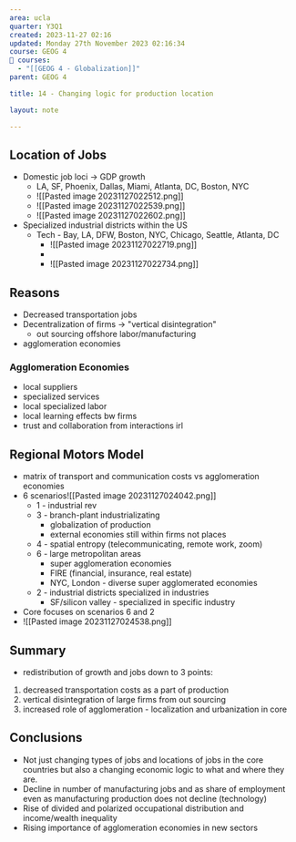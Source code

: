 ```yaml
---
area: ucla
quarter: Y3Q1
created: 2023-11-27 02:16
updated: Monday 27th November 2023 02:16:34
course: GEOG 4
📕 courses:
  - "[[GEOG 4 - Globalization]]"
parent: GEOG 4

title: 14 - Changing logic for production location

layout: note

---
```

## Location of Jobs
- Domestic job loci -> GDP growth
	- LA, SF, Phoenix, Dallas, Miami, Atlanta, DC, Boston, NYC
	- ![[Pasted image 20231127022512.png]]
	- ![[Pasted image 20231127022539.png]]
	- ![[Pasted image 20231127022602.png]]
- Specialized industrial districts within the US
	- Tech - Bay, LA, DFW, Boston, NYC, Chicago, Seattle, Atlanta, DC
		- ![[Pasted image 20231127022719.png]]
		- 
		- ![[Pasted image 20231127022734.png]]

## Reasons
- Decreased transportation jobs
- Decentralization of firms -> "vertical disintegration"
	- out sourcing offshore labor/manufacturing
- agglomeration economies
### Agglomeration Economies
- local suppliers
- specialized services
- local specialized labor
- local learning effects bw firms
- trust and collaboration from interactions irl

## Regional Motors Model
- matrix of transport and communication costs vs agglomeration economies
- 6 scenarios![[Pasted image 20231127024042.png]]
	- 1 - industrial rev
	- 3 - branch-plant industrializating
		- globalization of production
		- external economies still within firms not places
	- 4 - spatial entropy (telecommunicating, remote work, zoom)
	- 6 - large metropolitan areas
		- super agglomeration economies
		- FIRE (financial, insurance, real estate)
		- NYC, London - diverse super agglomerated economies
	- 2 - industrial districts specialized in industries
		- SF/silicon valley - specialized in specific industry
- Core focuses on scenarios 6 and 2
- ![[Pasted image 20231127024538.png]]

## Summary
- redistribution of growth and jobs down to 3 points:
1. decreased transportation costs as a part of production
2. vertical disintegration of large firms from out sourcing
3. increased role of agglomeration - localization and urbanization in core

## Conclusions
- Not just changing types of jobs and locations of jobs in the core countries but also a changing economic logic to what and where they are.
- Decline in number of manufacturing jobs and as share of employment even as manufacturing production does not decline (technology)
- Rise of divided and polarized occupational distribution and income/wealth inequality
- Rising importance of agglomeration economies in new sectors